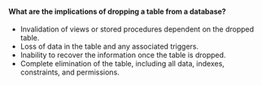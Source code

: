 #### What are the implications of dropping a table from a database?

- Invalidation of views or stored procedures dependent on the dropped table.
- Loss of data in the table and any associated triggers.
- Inability to recover the information once the table is dropped.
- Complete elimination of the table, including all data, indexes, constraints, and permissions.
